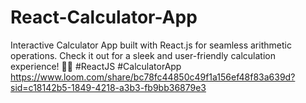 # React-Calculator-App
Interactive Calculator App built with React.js for seamless arithmetic operations. Check it out for a sleek and user-friendly calculation experience! 🧮✨ #ReactJS #CalculatorApp  https://www.loom.com/share/bc78fc44850c49f1a156ef48f83a639d?sid=c18142b5-1849-4218-a3b3-fb9bb36879e3
